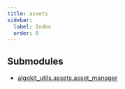 ```yaml
---
title: assets
sidebar:
  label: Index
  order: 0
---
```


## Submodules

- [algokit_utils.assets.asset_manager](asset_manager/)

